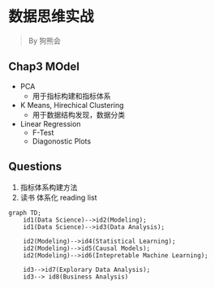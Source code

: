 # 数据思维实战 
> By 狗熊会

## Chap3 MOdel

- PCA
  - 用于指标构建和指标体系
- K Means, Hirechical Clustering
  - 用于数据结构发现，数据分类
- Linear Regression
  - F-Test
  - Diagonostic Plots
  


## Questions

1. 指标体系构建方法
2. 读书 体系化 reading list

```mermaid
graph TD;
    id1(Data Science)-->id2(Modeling);
    id1(Data Science)-->id3(Data Analysis);

    id2(Modeling)-->id4(Statistical Learning);
    id2(Modeling)-->id5(Causal Models);
    id2(Modeling)-->id6(Intepretable Machine Learning);

    id3-->id7(Explorary Data Analysis);
    id3--> id8(Business Analysis)
```
